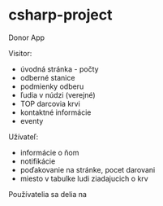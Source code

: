 # csharp-project
Donor App

Visitor:
- úvodná stránka - počty 
- odberné stanice 
- podmienky odberu
- ľudia v núdzi (verejné)
- TOP darcovia krvi
- kontaktné informácie
- eventy

Užívateľ:
- informácie o ňom
- notifikácie
- poďakovanie na stránke, pocet darovani
- miesto v tabulke ludi ziadajucich o krv



Používatelia sa delia na 

